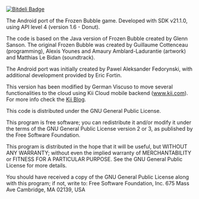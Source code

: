 [![Bitdeli Badge](https://d2weczhvl823v0.cloudfront.net/germanviscuso/frozenbubble-kii/trend.png)](https://bitdeli.com/free "Bitdeli Badge")

The Android port of the Frozen Bubble game.  Developed with SDK v21.1.0, using
API level 4 (version 1.6 - Donut).

The code is based on the Java version of Frozen Bubble created by Glenn Sanson.
The original Frozen Bubble was created by Guillaume Cottenceau (programming),
Alexis Younes and Amaury Amblard-Ladurantie (artwork) and Matthias Le Bidan
(soundtrack).

The Android port was initially created by Pawel Aleksander Fedorynski, with
additional development provided by Eric Fortin.

This version has been modified by German Viscuso to move several functionalities
to the cloud using Kii Cloud mobile backend (www.kii.com). For more info check 
the <a href="http://blog.kii.com/?tag=frozenbubble">Kii Blog</a>. 

This code is distributed under the GNU General Public License.

This program is free software; you can redistribute it and/or modify it under
the terms of the GNU General Public License version 2 or 3, as published by the
Free Software Foundation.

This program is distributed in the hope that it will be useful, but WITHOUT ANY
WARRANTY; without even the implied warranty of MERCHANTABILITY or FITNESS FOR A
PARTICULAR PURPOSE.  See the GNU General Public License for more details.

You should have received a copy of the GNU General Public License along with
this program; if not, write to:
Free Software Foundation, Inc.
675 Mass Ave
Cambridge, MA 02139, USA